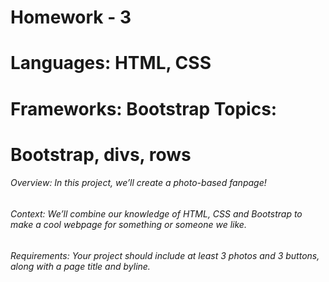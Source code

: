 # Homework - 3
# Languages: HTML, CSS 
# Frameworks: Bootstrap Topics: 
# Bootstrap, divs, rows
 
###### Overview: In this project, we’ll create a photo-based fanpage!
 
###### Context: We’ll combine our knowledge of HTML, CSS and Bootstrap to make a cool webpage for something or someone we like.
 
###### Requirements: Your project should include at least 3 photos and 3 buttons, along with a page title and byline.
